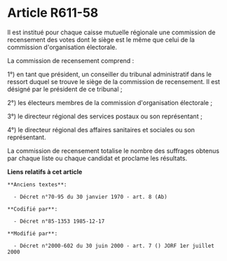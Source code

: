# Article R611-58

Il est institué pour chaque caisse mutuelle régionale une commission de recensement des votes dont le siège est le même que
celui de la commission d'organisation électorale. 

La commission de recensement comprend   : 

1°) en tant que président, un conseiller du tribunal administratif dans le ressort duquel se trouve le siège de la commission
de recensement. Il est désigné par le président de ce tribunal ; 

2°) les électeurs membres de la commission d'organisation électorale ; 

3°) le directeur régional des services postaux ou son représentant ; 

4°) le directeur régional des affaires sanitaires et sociales ou son représentant. 

La commission de recensement totalise le nombre des suffrages obtenus par chaque liste ou chaque candidat et proclame les
résultats.

**Liens relatifs à cet article**

	**Anciens textes**:

	  - Décret n°70-95 du 30 janvier 1970 - art. 8 (Ab)

	**Codifié par**:

	  - Décret n°85-1353 1985-12-17

	**Modifié par**:

	  - Décret n°2000-602 du 30 juin 2000 - art. 7 () JORF 1er juillet 2000
